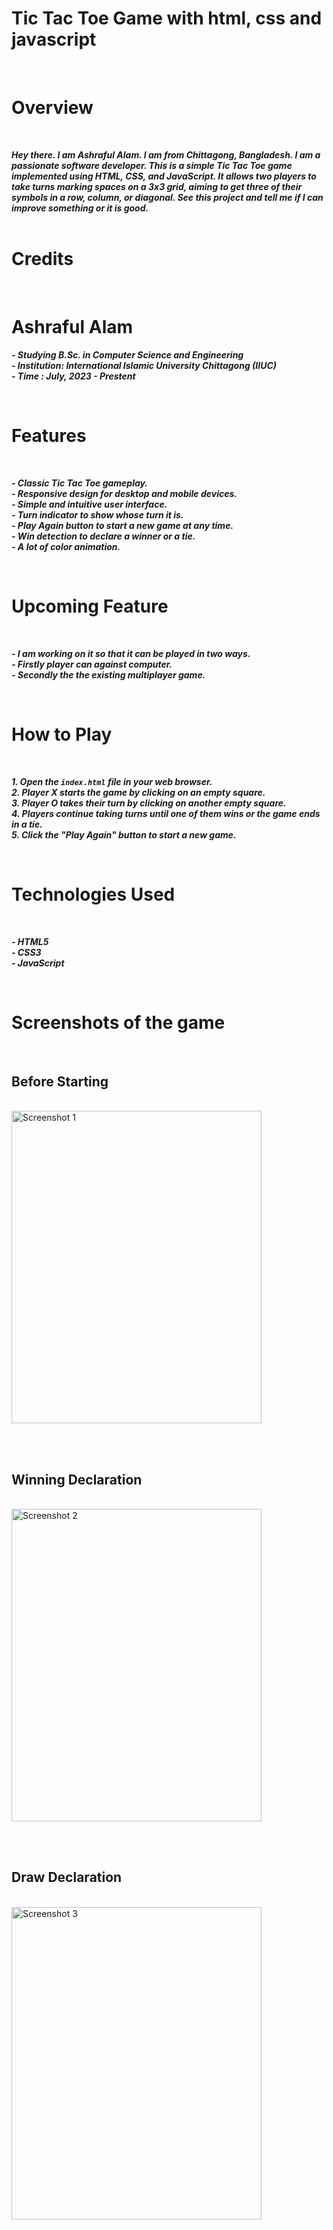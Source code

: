 <br>  <br>                  

# Tic Tac Toe Game with html, css and javascript

<br> 

# Overview
<br> 

***Hey there. I am Ashraful Alam. I am from Chittagong, Bangladesh. I am a passionate software developer. This is a simple Tic Tac Toe game implemented using HTML, CSS, and JavaScript. It allows two players to take turns marking spaces on a 3x3 grid, aiming to get three of their symbols in a row, column, or diagonal. See this project and tell me if I can improve something or it is good.*** <br> <br> 

# Credits
<br>

# Ashraful Alam
***- Studying B.Sc. in Computer Science and Engineering***  
***- Institution: International Islamic University Chittagong (IIUC)***  
***- Time : July, 2023 - Prestent***

<br> 

# Features
<br>

***- Classic Tic Tac Toe gameplay.***  
***- Responsive design for desktop and mobile devices.***  
***- Simple and intuitive user interface.***  
***- Turn indicator to show whose turn it is.***  
***- Play Again button to start a new game at any time.***  
***- Win detection to declare a winner or a tie.***  
***- A lot of color animation.***  

<br>

# Upcoming Feature
<br> 

***- I am working on it so that it can be played in two ways.***  
***- Firstly player can against computer.***  
***- Secondly the the existing multiplayer game.***  

<br>

# How to Play
<br> 

***1. Open the `index.html` file in your web browser.***  
***2. Player X starts the game by clicking on an empty square.***  
***3. Player O takes their turn by clicking on another empty square.***  
***4. Players continue taking turns until one of them wins or the game ends in a tie.***  
***5. Click the "Play Again" button to start a new game.***  

<br>

# Technologies Used
<br> 

***- HTML5***  
***- CSS3***  
***- JavaScript***  

<br>

# Screenshots of the game
<br> 

## Before Starting

<br> 

<img src="https://github.com/ashrafulalam005/tic-tac-toe-with-html/blob/main/Screenshots/Screenshot%202024-04-27%20152513.png" alt="Screenshot 1" height="500" width="400">

<br> <br> 
## Winning Declaration

<br>

<img src="https://github.com/ashrafulalam005/tic-tac-toe-with-html/blob/main/Screenshots/Screenshot%202024-04-27%20152536.png" alt="Screenshot 2" height="500" width="400">

<br> <br> 
## Draw Declaration

<br> 

<img src="https://github.com/ashrafulalam005/tic-tac-toe-with-html/blob/main/Screenshots/Screenshot%202024-04-27%20152645.png" alt="Screenshot 3" height="500" width="400">

<br> <br> 

